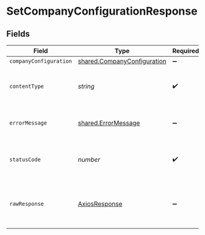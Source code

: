 # SetCompanyConfigurationResponse


## Fields

| Field                                                                      | Type                                                                       | Required                                                                   | Description                                                                |
| -------------------------------------------------------------------------- | -------------------------------------------------------------------------- | -------------------------------------------------------------------------- | -------------------------------------------------------------------------- |
| `companyConfiguration`                                                     | [shared.CompanyConfiguration](../../models/shared/companyconfiguration.md) | :heavy_minus_sign:                                                         | Success                                                                    |
| `contentType`                                                              | *string*                                                                   | :heavy_check_mark:                                                         | HTTP response content type for this operation                              |
| `errorMessage`                                                             | [shared.ErrorMessage](../../models/shared/errormessage.md)                 | :heavy_minus_sign:                                                         | The request made is not valid.                                             |
| `statusCode`                                                               | *number*                                                                   | :heavy_check_mark:                                                         | HTTP response status code for this operation                               |
| `rawResponse`                                                              | [AxiosResponse](https://axios-http.com/docs/res_schema)                    | :heavy_minus_sign:                                                         | Raw HTTP response; suitable for custom response parsing                    |